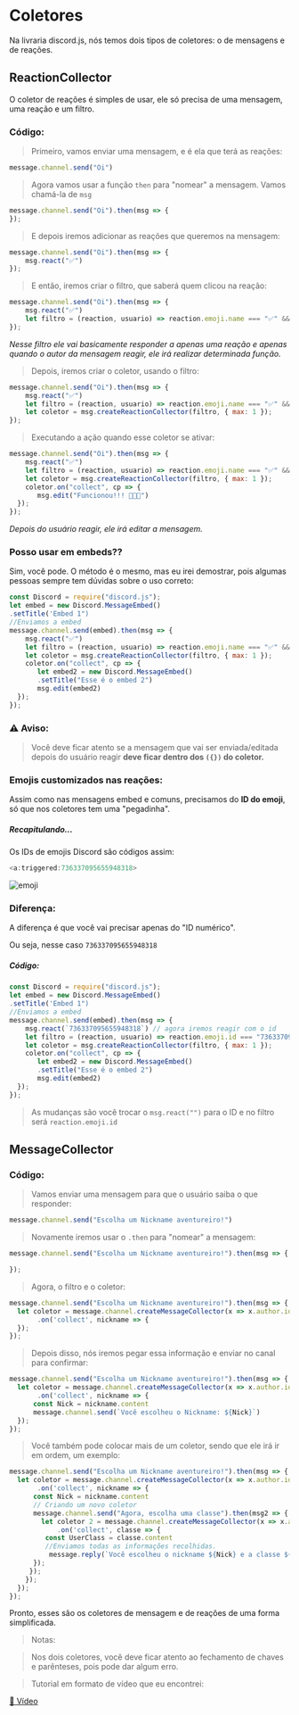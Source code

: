 # Coletores
 Na livraria discord.js, nós temos dois tipos de coletores: o de mensagens e de reações.

## ReactionCollector
 O coletor de reações é simples de usar, ele só precisa de uma mensagem, uma reação e um filtro.

### Código:
> Primeiro, vamos enviar uma mensagem, e é ela que terá as reações:

```javascript
message.channel.send("Oi")
```

> Agora vamos usar a função `then` para "nomear" a mensagem. Vamos chamá-la de `msg`

```javascript
message.channel.send("Oi").then(msg => {
});
```

> E depois iremos adicionar as reações que queremos na mensagem:

```javascript
message.channel.send("Oi").then(msg => {
    msg.react("✅")
});
```
> E então, iremos criar o filtro, que saberá quem clicou na reação:

```javascript
message.channel.send("Oi").then(msg => {
    msg.react("✅")
    let filtro = (reaction, usuario) => reaction.emoji.name === "✅" && usuario.id === message.author.id;
});
```
*Nesse filtro ele vai basicamente responder a apenas uma reação e apenas quando o autor da mensagem reagir, ele irá realizar determinada função.*

> Depois, iremos criar o coletor, usando o filtro:

```javascript
message.channel.send("Oi").then(msg => {
    msg.react("✅")
    let filtro = (reaction, usuario) => reaction.emoji.name === "✅" && usuario.id === message.author.id;
    let coletor = msg.createReactionCollector(filtro, { max: 1 });
});
```

> Executando a ação quando esse coletor se ativar:

```javascript
message.channel.send("Oi").then(msg => {
    msg.react("✅")
    let filtro = (reaction, usuario) => reaction.emoji.name === "✅" && usuario.id === message.author.id;
    let coletor = msg.createReactionCollector(filtro, { max: 1 });
    coletor.on("collect", cp => {
       msg.edit("Funcionou!!! 🎉🎉🎉")
  });
});
```
*Depois do usuário reagir, ele irá editar a mensagem.*

### Posso usar em embeds??
 Sim, você pode. O método é o mesmo, mas eu irei demostrar, pois algumas pessoas sempre tem dúvidas sobre o uso correto:

```javascript
const Discord = require("discord.js");
let embed = new Discord.MessageEmbed()
.setTitle('Embed 1")
//Enviamos a embed
message.channel.send(embed).then(msg => {
    msg.react("✅")
    let filtro = (reaction, usuario) => reaction.emoji.name === "✅" && usuario.id === message.author.id;
    let coletor = msg.createReactionCollector(filtro, { max: 1 });
    coletor.on("collect", cp => {
       let embed2 = new Discord.MessageEmbed()
       .setTitle("Esse é o embed 2")
       msg.edit(embed2)
  });
});
```

### ⚠️ Aviso:
> Você deve ficar atento se a mensagem que vai ser enviada/editada depois do usuário reagir **deve ficar dentro dos `({})` do coletor.**

### Emojis customizados nas reações:
 Assim como nas mensagens embed e comuns, precisamos do **ID do emoji**, só que nos coletores tem uma "pegadinha".

##### Recapitulando...
 Os IDs de emojis Discord são códigos assim: 
```javascript
<a:triggered:736337095655948318>
```
 ![emoji](https://cdn.discordapp.com/attachments/724803884173754399/745774179285991444/triggered.gif)

### Diferença:
 A diferença é que você vai precisar apenas do "ID numérico".

 Ou seja, nesse caso `736337095655948318`

##### Código:
```javascript
const Discord = require("discord.js");
let embed = new Discord.MessageEmbed()
.setTitle('Embed 1")
//Enviamos a embed
message.channel.send(embed).then(msg => {
    msg.react(`736337095655948318`) // agora iremos reagir com o id
    let filtro = (reaction, usuario) => reaction.emoji.id === "736337095655948318" && usuario.id === message.author.id; // agora é reaction.emoji.id
    let coletor = msg.createReactionCollector(filtro, { max: 1 });
    coletor.on("collect", cp => {
       let embed2 = new Discord.MessageEmbed()
       .setTitle("Esse é o embed 2")
       msg.edit(embed2)
  });
});
```
> As mudanças são você trocar o `msg.react("")` para o ID e no filtro será `reaction.emoji.id`

## MessageCollector

### Código:

> Vamos enviar uma mensagem para que o usuário saiba o que responder:

```javascript
message.channel.send("Escolha um Nickname aventureiro!")
```

> Novamente iremos usar o `.then` para "nomear" a mensagem:

```javascript
message.channel.send("Escolha um Nickname aventureiro!").then(msg => {

});
```

> Agora, o filtro e o coletor:

```javascript
message.channel.send("Escolha um Nickname aventureiro!").then(msg => {
  let coletor = message.channel.createMessageCollector(x => x.author.id === message.author.id, {max:1})
       .on('collect', nickname => {
  });
});
```

> Depois disso, nós iremos pegar essa informação e enviar no canal para confirmar:

```javascript
message.channel.send("Escolha um Nickname aventureiro!").then(msg => {
  let coletor = message.channel.createMessageCollector(x => x.author.id === message.author.id, {max:1})
       .on('collect', nickname => {
      const Nick = nickname.content
      message.channel.send(`Você escolheu o Nickname: ${Nick}`)
  });
});
```
> Você também pode colocar mais de um coletor, sendo que ele irá ir em ordem, um exemplo:

```javascript
message.channel.send("Escolha um Nickname aventureiro!").then(msg => {
  let coletor = message.channel.createMessageCollector(x => x.author.id === message.author.id, {max:1})
       .on('collect', nickname => {
      const Nick = nickname.content
      // Criando um novo coletor
      message.channel.send("Agora, escolha uma classe").then(msg2 => {
        let coletor 2 = message.channel.createMessageCollector(x => x.author.id === message.author.id, {max:1})
            .on('collect', classe => {
         const UserClass = classe.content
         //Enviamos todas as informações recolhidas.
          message.reply(`Você escolheu o nickname ${Nick} e a classe ${UserClass}`)
      });
     });
    });
  });
});
```

 Pronto, esses são os coletores de mensagem e de reações de uma forma simplificada.

> Notas:

> Nos dois coletores, você deve ficar atento ao fechamento de chaves e parênteses, pois pode dar algum erro.

> Tutorial em formato de vídeo que eu encontrei:

[🔗 Vídeo](https://youtu.be/TujRpqPUE-U)
